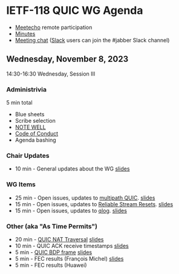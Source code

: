 # IETF-118 QUIC WG Agenda

* [Meetecho](https://meetings.conf.meetecho.com/ietf117/?group=quic) remote participation
* [Minutes](https://codimd.ietf.org/notes-ietf-118-quic)
* [Meeting chat](xmpp:quic@jabber.ietf.org?join) ([Slack](https://quicdev.slack.com/) users can join the #jabber Slack channel)

## Wednesday, November 8, 2023

14:30-16:30 Wednesday, Session III

### Administrivia

5 min total

* Blue sheets
* Scribe selection
* [NOTE WELL](https://www.ietf.org/about/note-well.html)
* [Code of Conduct](https://www.rfc-editor.org/rfc/rfc7154.html)
* Agenda bashing

### Chair Updates
* 10 min - General updates about the WG [slides](https://github.com/quicwg/wg-materials/blob/main/ietf118/chairs.pdf)

### WG Items
* 25 min - Open issues, updates to [multipath QUIC](https://datatracker.ietf.org/doc/html/draft-ietf-quic-multipath). [slides](https://github.com/quicwg/wg-materials/blob/main/ietf118/multipath.pdf)
* 15 min - Open issues, updates to [Reliable Stream Resets](https://datatracker.ietf.org/doc/draft-ietf-quic-reliable-stream-reset/). [slides](https://github.com/quicwg/wg-materials/blob/main/ietf118/reliable-resets.pdf)
* 15 min - Open issues, updates to [qlog](https://datatracker.ietf.org/doc/html/draft-ietf-quic-qlog-main-schema). [slides](https://github.com/quicwg/wg-materials/blob/main/ietf118/qlog.pdf)

### Other (aka "As Time Permits")
* 20 min - [QUIC NAT Traversal](https://datatracker.ietf.org/doc/draft-seemann-quic-nat-traversal/) [slides](https://github.com/quicwg/wg-materials/blob/main/ietf118/nat-traversal.pdf)
* 10 min - QUIC ACK receive timestamps [slides](https://github.com/quicwg/wg-materials/blob/main/ietf118/timestamps.pdf)
* 5 min - [QUIC BDP frame](https://datatracker.ietf.org/doc/draft-kuhn-quic-bdpframe-extension/) [slides](https://github.com/quicwg/wg-materials/blob/main/ietf118/bdp-frame.pdf)
* 5 min - FEC results (François Michel) [slides](https://github.com/quicwg/wg-materials/blob/main/ietf118/michel-fec.pdf)
* 5 min - FEC results (Huawei)
